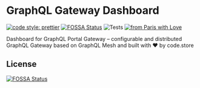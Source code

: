 # GraphQL Gateway Dashboard

[![code style: prettier](https://img.shields.io/badge/code_style-prettier-ff69b4.svg?style=flat-square)](https://github.com/prettier/prettier)
[![FOSSA Status](https://app.fossa.com/api/projects/git%2Bgithub.com%2Fcode-store-platform%2Fgraphql-portal-dashboard.svg?type=shield)](https://app.fossa.com/projects/git%2Bgithub.com%2Fcode-store-platform%2Fgraphql-portal-dashboard?ref=badge_shield)
![Tests](https://github.com/code-store-platform/graphql-portal-dashboard/workflows/Test/badge.svg)
[![from Paris with Love](https://img.shields.io/badge/from%20Paris%20with-%F0%9F%A4%8D-red)](https://shields.io/)

Dashboard for GraphQL Portal Gateway – configurable and distributed GraphQL Gateway based on GraphQL Mesh and built with ❤️ by code.store

## License

[![FOSSA Status](https://app.fossa.com/api/projects/git%2Bgithub.com%2Fcode-store-platform%2Fgraphql-portal-dashboard.svg?type=large)](https://app.fossa.com/projects/git%2Bgithub.com%2Fcode-store-platform%2Fgraphql-portal-dashboard?ref=badge_large)
